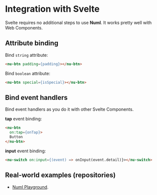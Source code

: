 # Integration with Svelte

Svelte requires no additional steps to use **Numl**. It works pretty well with Web Components.

## Attribute binding

Bind `string` attribute:

```html
<nu-btn padding={padding}></nu-btn>
```

Bind `boolean` attribute:

```html
<nu-btn special={isSpecial}></nu-btn>
```

## Bind event handlers

Bind event handlers as you do it with other Svelte Components.

**tap** event binding:

```html
<nu-btn
  on:tap={onTap}>
  Button
</nu-btn>
```

**input** event binding:

```html
<nu-switch on:input={(event) => onInput(event.detail)}></nu-switch>
```

## Real-world examples (repositories)

* [Numl Playground](!https://github.com/tenphi/numl/blob/master/components/playground.svelte).
